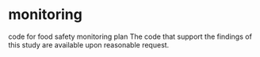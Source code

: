 # monitoring
code for food safety monitoring plan
The code that support the findings of this study are available upon reasonable request.
